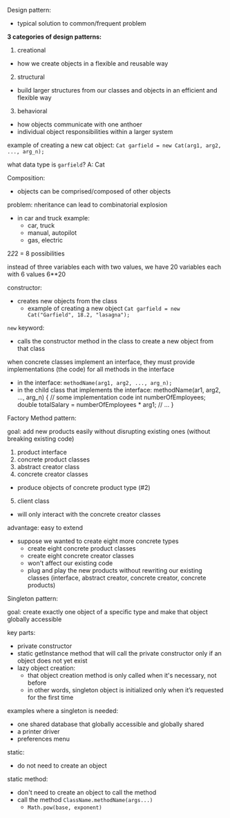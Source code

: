 Design pattern:
- typical solution to common/frequent problem

**3 categories of design patterns:**
1. creational
  - how we create objects in a flexible and reusable way
2. structural
  - build larger structures from our classes and objects in an efficient and flexible way
3. behavioral
  - how objects communicate with one anthoer
  - individual object responsibilities within a larger system


example of creating a new cat object:
`Cat garfield = new Cat(arg1, arg2, ..., arg_n);`

what data type is `garfield`?
A: Cat


Composition:
- objects can be comprised/composed of other objects


problem: nheritance can lead to combinatorial explosion
- in car and truck example:
  - car, truck
  - manual, autopilot
  - gas, electric

2*2*2 = 8 possibilities


instead of three variables each with two values, we have 20 variables each with 6 values
6**20



constructor:
- creates new objects from the class
  - example of creating a new object `Cat garfield = new Cat("Garfield", 18.2, "lasagna");`

`new` keyword:
- calls the constructor method in the class to create a new object from that class


when concrete classes implement an interface, they must provide implementations (the code) for all methods in the interface
  - in the interface: `methodName(arg1, arg2, ..., arg_n);`
  - in the child class that implements the interface:
        methodName(ar1, arg2, ..., arg_n) {
          // some implementation code
          int numberOfEmployees;
          double totalSalary = numberOfEmployees * arg1;
          // ...
        }




Factory Method pattern:

goal: add new products easily without disrupting existing ones (without breaking existing code)

1. product interface
2. concrete product classes
3. abstract creator class
4. concrete creator classes
  - produce objects of concrete product type (#2)
5. client class
  - will only interact with the concrete creator classes

advantage: easy to extend
  - suppose we wanted to create eight more concrete types
    - create eight concrete product classes
    - create eight concrete creator classes
    - won't affect our existing code
    - plug and play the new products without rewriting our existing classes (interface, abstract creator, concrete creator, concrete products)



Singleton pattern:

goal: create exactly one object of a specific type and make that object globally accessible

key parts:
- private constructor
- static getInstance method that will call the private constructor only if an object does not yet exist
- lazy object creation:
  - that object creation method is only called when it's necessary, not before
  - in other words, singleton object is initialized only when it’s requested for the first time

examples where a singleton is needed:
- one shared database that globally accessible and globally shared
- a printer driver
- preferences menu


static:
- do not need to create an object

static method:
- don't need to create an object to call the method
- call the method `ClassName.methodName(args...)`
  - `Math.pow(base, exponent)`
